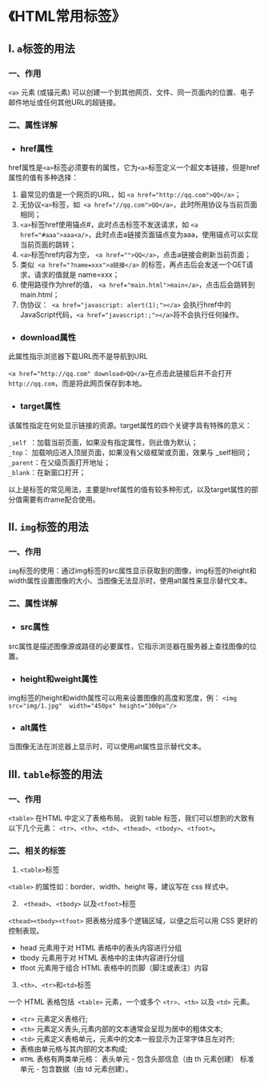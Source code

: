 # 《HTML常用标签》

## I. ```a```标签的用法

### 一、作用

```<a>``` 元素 (或锚元素) 可以创建一个到其他网页、文件、同一页面内的位置、电子邮件地址或任何其他URL的超链接。<br>

### 二、属性详解

* <h3>href属性</h3>
  
href属性是```<a>```标签必须要有的属性，它为```<a>```标签定义一个超文本链接，但是href属性的值有多种选择：

1. 最常见的值是一个网页的URL，如 ```<a href="http://qq.com">QQ</a>```；
2. 无协议```<a>```标签，如``` <a href="//qq.com">QQ</a>```，此时所用协议与当前页面相同；
3. ```<a>```标签href使用锚点#，此时点击<a>标签不发送请求，如 ```<a href="#aaa">aaa<a/>```，此时点击a链接页面锚点变为aaa，使用锚点可以实现当前页面的跳转；
4. ```<a>```标签href内容为空， ```<a href="">QQ</a>```，点击a链接会刷新当前页面；
5. 类似``` <a href="?name=xxx">a链接</a>``` 的<a>标签，再点击后会发送一个GET请求，请求的值就是 name=xxx；
6. 使用路径作为href的值， ```<a href="main.html">main</a>```，点击后会跳转到main.html；
7. 伪协议：``` <a href="javascript: alert(1);"></a>``` 会执行href中的JavaScript代码，```<a href="javascript:;"></a>```将不会执行任何操作。
  
* <h3>download属性</h3>
  
此属性指示浏览器下载URL而不是导航到URL
  
```<a href="http://qq.com" download>QQ</a>```在点击此链接后并不会打开 ```http://qq.com```，而是将此网页保存到本地。

* <h3>target属性</h3>
  
该属性指定在何处显示链接的资源。target属性的四个关键字具有特殊的意义：

```_self ```：加载当前页面，如果没有指定属性，则此值为默认；<br>
```_top```： 加载响应进入顶层页面，如果没有父级框架或页面，效果与 _self相同；<br>
```_parent```：在父级页面打开地址；<br>
```_blank```：在新窗口打开；<br>

以上是<a>标签的常见用法，主要是href属性的值有较多种形式，以及target属性的部分值需要有iframe配合使用。

## II. ```img```标签的用法

### 一、作用

```img```标签的使用：通过img标签的src属性显示获取到的图像，img标签的height和width属性设置图像的大小、当图像无法显示时，使用alt属性来显示替代文本。

### 二、属性详解

* <h3>src属性</h3>

src属性是描述图像源或路径的必要属性，它指示浏览器在服务器上查找图像的位置。

* <h3>height和weight属性</h3>

img标签的height和width属性可以用来设置图像的高度和宽度，例：
```<img src="img/1.jpg"  width="450px" height="300px"/>```

* <h3>alt属性</h3> 
当图像无法在浏览器上显示时，可以使用alt属性显示替代文本。


## III. ```table```标签的用法

### 一、作用

```<table>``` 在HTML 中定义了表格布局。
说到 table 标签，我们可以想到的大致有以下几个元素：
```<tr>```、```<th>```、```<td>```、```<thead>```、```<tbody>```、```<tfoot>```。

### 二、相关的标签

1. ```<table>```标签

```<table>``` 的属性如：border、width、height 等，建议写在 css 样式中。

2. ``` <thead>```、```<tbody>``` 以及```<tfoot>```标签
   
```<thead><tbody><tfoot>``` 把表格分成多个逻辑区域，以便之后可以用 CSS 更好的控制表现。

* head 元素用于对 HTML 表格中的表头内容进行分组
* tbody 元素用于对 HTML 表格中的主体内容进行分组
* tfoot 元素用于组合 HTML 表格中的页脚（脚注或表注）内容

3. ```<th>```、```<tr>```和```<td>```标签
  
一个 HTML 表格包括``` <table>``` 元素，一个或多个 ```<tr>```、``<th>`` 以及 ```<td>``` 元素。

* ```<tr>``` 元素定义表格行;
* ```<th>``` 元素定义表头,元素内部的文本通常会呈现为居中的粗体文本;
* ```<td>``` 元素定义表格单元，元素中的文本一般显示为正常字体且左对齐;
* 表格由单元格与其内部的文本构成;
* ```HTML``` 表格有两类单元格：
  表头单元 - 包含头部信息（由 th 元素创建）
  标准单元 - 包含数据（由 td 元素创建）。

